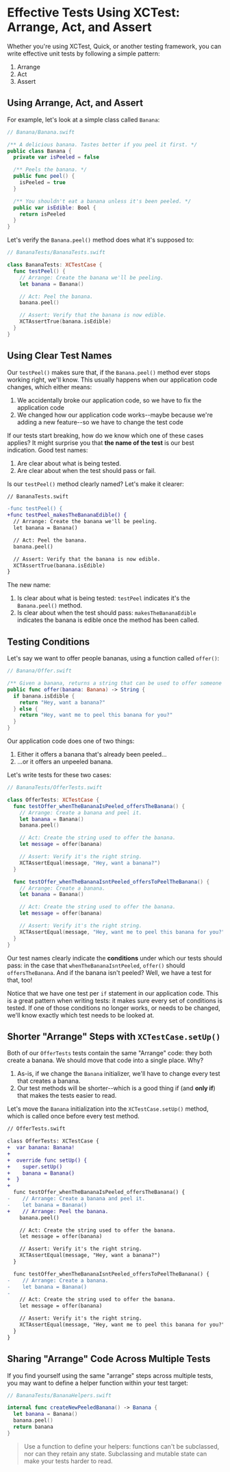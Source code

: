 # Effective Tests Using XCTest: Arrange, Act, and Assert

Whether you're using XCTest, Quick, or another testing framework, you can write
effective unit tests by following a simple pattern:

1. Arrange
2. Act
3. Assert

## Using Arrange, Act, and Assert

For example, let's look at a simple class called `Banana`:

```swift
// Banana/Banana.swift

/** A delicious banana. Tastes better if you peel it first. */
public class Banana {
  private var isPeeled = false

  /** Peels the banana. */
  public func peel() {
    isPeeled = true
  }

  /** You shouldn't eat a banana unless it's been peeled. */
  public var isEdible: Bool {
    return isPeeled
  }
}
```

Let's verify the `Banana.peel()` method does what it's supposed to:

```swift
// BananaTests/BananaTests.swift

class BananaTests: XCTestCase {
  func testPeel() {
    // Arrange: Create the banana we'll be peeling.
    let banana = Banana()

    // Act: Peel the banana.
    banana.peel()

    // Assert: Verify that the banana is now edible.
    XCTAssertTrue(banana.isEdible)
  }
}
```

## Using Clear Test Names

Our `testPeel()` makes sure that, if the `Banana.peel()` method ever
stops working right, we'll know. This usually happens when our application
code changes, which either means:

1. We accidentally broke our application code, so we have to fix the application code
2. We changed how our application code works--maybe because we're adding a new
   feature--so we have to change the test code

If our tests start breaking, how do we know which one of these cases applies? It might
surprise you that **the name of the test** is our best indication. Good test names:

1. Are clear about what is being tested.
2. Are clear about when the test should pass or fail.

Is our `testPeel()` method clearly named? Let's make it clearer:

```diff
// BananaTests.swift

-func testPeel() {
+func testPeel_makesTheBananaEdible() {
  // Arrange: Create the banana we'll be peeling.
  let banana = Banana()

  // Act: Peel the banana.
  banana.peel()

  // Assert: Verify that the banana is now edible.
  XCTAssertTrue(banana.isEdible)
}
```

The new name:

1. Is clear about what is being tested: `testPeel` indicates it's the `Banana.peel()` method.
2. Is clear about when the test should pass: `makesTheBananaEdible` indicates the
   banana is edible once the method has been called.

## Testing Conditions

Let's say we want to offer people bananas, using a function called `offer()`:

```swift
// Banana/Offer.swift

/** Given a banana, returns a string that can be used to offer someone the banana. */
public func offer(banana: Banana) -> String {
  if banana.isEdible {
    return "Hey, want a banana?"
  } else {
    return "Hey, want me to peel this banana for you?"
  }
}
```

Our application code does one of two things:

1. Either it offers a banana that's already been peeled...
2. ...or it offers an unpeeled banana.

Let's write tests for these two cases:

```swift
// BananaTests/OfferTests.swift

class OfferTests: XCTestCase {
  func testOffer_whenTheBananaIsPeeled_offersTheBanana() {
    // Arrange: Create a banana and peel it.
    let banana = Banana()
    banana.peel()

    // Act: Create the string used to offer the banana.
    let message = offer(banana)

    // Assert: Verify it's the right string.
    XCTAssertEqual(message, "Hey, want a banana?")
  }

  func testOffer_whenTheBananaIsntPeeled_offersToPeelTheBanana() {
    // Arrange: Create a banana.
    let banana = Banana()

    // Act: Create the string used to offer the banana.
    let message = offer(banana)

    // Assert: Verify it's the right string.
    XCTAssertEqual(message, "Hey, want me to peel this banana for you?")
  }
}
```

Our test names clearly indicate the **conditions** under which our tests should pass:
in the case that `whenTheBananaIsntPeeled`, `offer()` should `offersTheBanana`. And if
the banana isn't peeled? Well, we have a test for that, too!

Notice that we have one test per `if` statement in our application code.
This is a great pattern when writing tests: it makes sure every set of conditions
is tested. If one of those conditions no longer works, or needs to be changed, we'll know
exactly which test needs to be looked at.

## Shorter "Arrange" Steps with `XCTestCase.setUp()`

Both of our `OfferTests` tests contain the same "Arrange" code: they both
create a banana. We should move that code into a single place. Why?

1. As-is, if we change the `Banana` initializer, we'll have to change every test that creates a banana.
2. Our test methods will be shorter--which is a good thing if (and **only if**) that makes
   the tests easier to read.

Let's move the `Banana` initialization into the `XCTestCase.setUp()` method, which is called
once before every test method.

```diff
// OfferTests.swift

class OfferTests: XCTestCase {
+  var banana: Banana!
+
+  override func setUp() {
+    super.setUp()
+    banana = Banana()
+  }
+
  func testOffer_whenTheBananaIsPeeled_offersTheBanana() {
-    // Arrange: Create a banana and peel it.
-    let banana = Banana()
+    // Arrange: Peel the banana.
    banana.peel()

    // Act: Create the string used to offer the banana.
    let message = offer(banana)

    // Assert: Verify it's the right string.
    XCTAssertEqual(message, "Hey, want a banana?")
  }

  func testOffer_whenTheBananaIsntPeeled_offersToPeelTheBanana() {
-    // Arrange: Create a banana.
-    let banana = Banana()
-
    // Act: Create the string used to offer the banana.
    let message = offer(banana)

    // Assert: Verify it's the right string.
    XCTAssertEqual(message, "Hey, want me to peel this banana for you?")
  }
}
```

## Sharing "Arrange" Code Across Multiple Tests

If you find yourself using the same "arrange" steps across multiple tests,
you may want to define a helper function within your test target:

```swift
// BananaTests/BananaHelpers.swift

internal func createNewPeeledBanana() -> Banana {
  let banana = Banana()
  banana.peel()
  return banana
}
```

> Use a function to define your helpers: functions can't be subclassed, nor
  can they retain any state. Subclassing and mutable state can make your tests
  harder to read.
